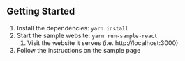 ## Getting Started

1. Install the dependencies: `yarn install`
1. Start the sample website: `yarn run-sample-react`
    1. Visit the website it serves (i.e. http://localhost:3000)
1. Follow the instructions on the sample page